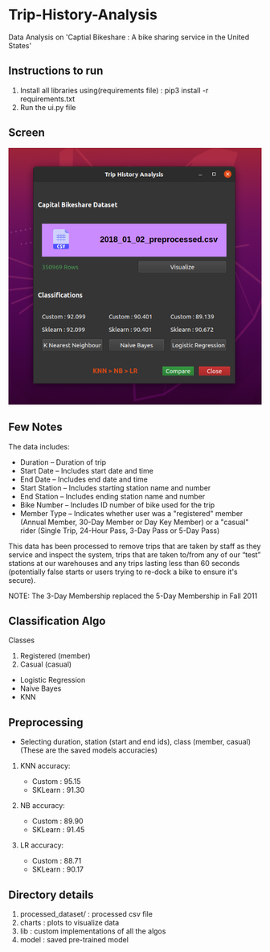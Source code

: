# Trip-History-Analysis
Data Analysis on 'Captial Bikeshare : A bike sharing service in the United States'

## Instructions to run

1. Install all libraries using(requirements file) : pip3 install -r requirements.txt
2. Run the ui.py file

## Screen

![screen](https://github.com/AP-Atul/Trip-History-Analysis/blob/master/charts/window.png)

## Few Notes
The data includes:

* Duration – Duration of trip
* Start Date – Includes start date and time
* End Date – Includes end date and time
* Start Station – Includes starting station name and number
* End Station – Includes ending station name and number
* Bike Number – Includes ID number of bike used for the trip
* Member Type – Indicates whether user was a "registered" member (Annual Member, 30-Day Member or Day Key Member) or a "casual" rider (Single Trip, 24-Hour Pass, 3-Day Pass or 5-Day Pass)


This data has been processed to remove trips that are taken by staff as they service and inspect the system, trips that are taken to/from any of our “test” stations at our warehouses and any trips lasting less than 60 seconds (potentially false starts or users trying to re-dock a bike to ensure it's secure).

NOTE: The 3-Day Membership replaced the 5-Day Membership in Fall 2011


## Classification Algo
Classes 
1. Registered (member)
2. Casual (casual)

 * Logistic Regression
 * Naive Bayes
 * KNN

## Preprocessing
* Selecting duration, station (start and end ids), class (member, casual)
(These are the saved models accuracies)
1. KNN accuracy: 
    * Custom : 95.15
    * SKLearn : 91.30

2. NB accuracy:
    * Custom : 89.90
    * SKLearn : 91.45

3. LR accuracy:
    * Custom : 88.71
    * SKLearn : 90.17

## Directory details
1. processed_dataset/ : processed csv file
2. charts : plots to visualize data
3. lib : custom implementations of all the algos
4. model : saved pre-trained model 
